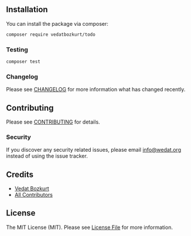 <!--
 * @Author: @vedatbozkurt
 * @Email: info@wedat.org
 * @Date: 2020-12-07 20:50:46
 * @LastEditors: @vedatbozkurt
 * @LastEditTime: 2020-12-07 20:50:46
-->

## Installation

You can install the package via composer:

```bash
composer require vedatbozkurt/todo
```


### Testing

``` bash
composer test
```

### Changelog

Please see [CHANGELOG](CHANGELOG.md) for more information what has changed recently.

## Contributing

Please see [CONTRIBUTING](CONTRIBUTING.md) for details.

### Security

If you discover any security related issues, please email info@wedat.org instead of using the issue tracker.

## Credits

- [Vedat Bozkurt](https://github.com/vedatbozkurt)
- [All Contributors](../../contributors)

## License

The MIT License (MIT). Please see [License File](LICENSE.md) for more information.
